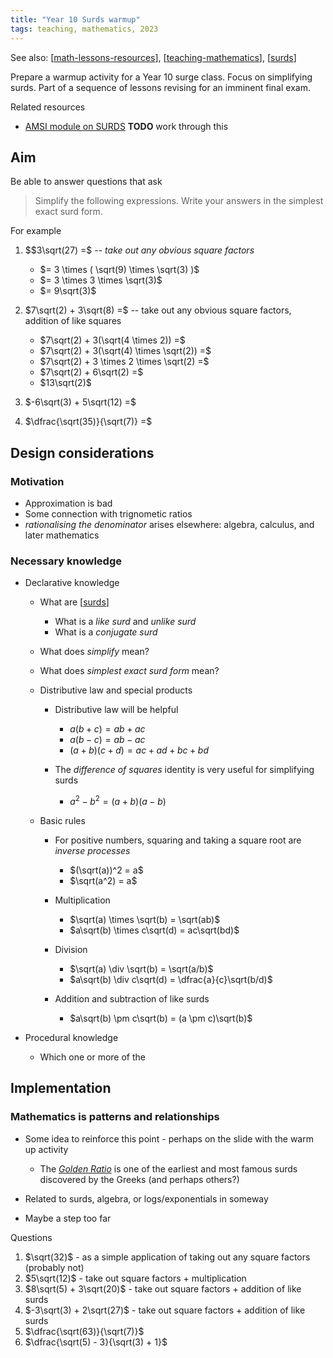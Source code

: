 ```yaml
---
title: "Year 10 Surds warmup"
tags: teaching, mathematics, 2023
---
```


See also: [[math-lessons-resources]], [[teaching-mathematics]], [[surds]]

Prepare a warmup activity for a Year 10 surge class. Focus on simplifying surds. Part of a sequence of lessons revising for an imminent final exam.

Related resources

- [AMSI module on SURDS](https://amsi.org.au/teacher_modules/Surds.html) **TODO** work through this

## Aim

Be able to answer questions that ask

> Simplify the following expressions. Write your answers in the simplest exact surd form.

For example

1. $$3\sqrt(27) =$ -- _take out any obvious square factors_

    - $= 3 \times ( \sqrt(9) \times \sqrt(3) )$
    - $= 3 \times 3 \times \sqrt(3)$
    - $= 9\sqrt(3)$

1. $7\sqrt(2) + 3\sqrt(8) =$ -- take out any obvious square factors, addition of like squares

    - $7\sqrt(2) + 3(\sqrt(4 \times 2)) =$
    - $7\sqrt(2) + 3(\sqrt(4) \times \sqrt(2)) =$
    - $7\sqrt(2) + 3 \times 2 \times \sqrt(2) =$
    - $7\sqrt(2) + 6\sqrt(2) =$
    - $13\sqrt(2)$

1. $-6\sqrt(3) + 5\sqrt(12) =$
1. $\dfrac{\sqrt(35)}{\sqrt(7)} =$ 

## Design considerations

### Motivation

- Approximation is bad
- Some connection with trignometic ratios
- _rationalising the denominator_ arises elsewhere: algebra, calculus, and later mathematics

### Necessary knowledge

- Declarative knowledge

  - What are [[surds]]

      - What is a _like surd_ and _unlike surd_
      - What is a _conjugate surd_

  - What does _simplify_ mean?
  - What does _simplest exact surd form_ mean?
  - Distributive law and special products

      - Distributive law will be helpful

          - $a(b + c) = ab + ac$
          - $a(b - c) = ab - ac$
          - $(a + b)(c + d) = ac + ad + bc + bd$ 
      - The _difference of squares_ identity is very useful for simplifying surds

          - $a^2 - b^2 = (a + b)(a - b)$



  - Basic rules

    - For positive numbers, squaring and taking a square root are _inverse processes_

        - $(\sqrt(a))^2 = a$
        - $\sqrt(a^2) = a$

    - Multiplication

        - $\sqrt(a) \times \sqrt(b) = \sqrt(ab)$
        - $a\sqrt(b) \times c\sqrt(d) = ac\sqrt(bd)$

    - Division 

        - $\sqrt(a) \div \sqrt(b) = \sqrt(a/b)$
        - $a\sqrt(b) \div c\sqrt(d) = \dfrac{a}{c}\sqrt(b/d)$

    - Addition and subtraction of like surds
        - $a\sqrt(b) \pm c\sqrt(b) = (a \pm c)\sqrt(b)$


- Procedural knowledge

    - Which one or more of the 

## Implementation

### Mathematics is patterns and relationships

- Some idea to reinforce this point - perhaps on the slide with the warm up activity

    - The [_Golden Ratio_](https://www.mathsisfun.com/numbers/nature-golden-ratio-fibonacci.html) is one of the earliest and most famous surds discovered by the Greeks (and perhaps others?)

- Related to surds, algebra, or logs/exponentials in someway
- Maybe a step too far

Questions

1. $\sqrt(32)$ - as a simple application of taking out any square factors (probably not)
2. $5\sqrt(12)$ - take out square factors + multiplication
3. $8\sqrt(5) + 3\sqrt(20)$ - take out square factors + addition of like surds
4. $-3\sqrt(3) + 2\sqrt(27)$ - take out square factors + addition of like surds
5. $\dfrac{\sqrt(63)}{\sqrt(7)}$ 
6. $\dfrac{\sqrt(5) - 3}{\sqrt(3) + 1}$ 

[//begin]: # "Autogenerated link references for markdown compatibility"
[math-lessons-resources]: math-lessons-resources "Mathematics: lessons and resources"
[teaching-mathematics]: ../teaching-mathematics "Teaching Mathematics"
[surds]: ../mathCK/surds "Surds - mathematical content knowledge"
[//end]: # "Autogenerated link references"